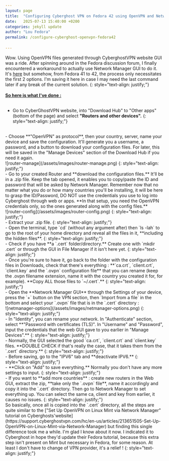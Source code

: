 ```yaml
---
layout: page
title:  "Configuring Cyberghost VPN on Fedora 42 using OpenVPN and Network Manager"
date:   2025-07-13 15:40:00 +0200
categories: jekyll update
author: "Lou Fedora"
permalink: /configure-cyberghost-openvpn-fedora42

---
```


Wow. Using OpenVPN files generated through CyberghostVPN website GUI was a ride. After spinning around in the Fedora discussion forum, I finally encountered a workaround to actually use Network Manager GUI to do it. It's [here](https://discussion.fedoraproject.org/t/openvpn-bug-f41/137248) but somehow, from Fedora 41 to 42, the process only necessitates the first 2 options. I'm saving it here in case I may need the last command later if any break of the current solution.
{: style="text-align: justify;"}
<br/>
<br/>
**<u>So here is what I've done : </u>**
<br/>
<br/>
- Go to CyberGhostVPN website, into "Download Hub" to "Other apps" (bottom of the page) and select **"Routers and other devices".**
{: style="text-align: justify;"}
<br/>
- Choose **"OpenVPN" as protocol**, then your country, server, name your device and save the configuration. It'll generate you a username, a password, and a button to download your configuration files. For later, this will be saved in the "Manage Devices" section of the Download Hub if you need it again.
<br/>
![router-manage](/assets/images/router-manage.png)
{: style="text-align: justify;"}
<br/>
- Go to your created Router and **download the configuration files.** It'll be in a .zip file. Keep the tab opened, it enables you to copy/paste the ID and password that will be asked by Network Manager. Remember now that no matter what you do or how many countries you'll be installing, it will be here to grasp the ID/Password, DO NOT use the credentials you use to log into Cyberghost through web or apps. **In that setup, you need the OpenVPN credentials only, so the ones generated along with the config files.**
<br/>
![router-config](/assets/images/router-config.png)
{: style="text-align: justify;"}
<br/>
- Extract your .zip file.
{: style="text-align: justify;"}
<br/>
- Open the terminal, type `cd` (without any argument after) then `ls -lah` to go to the root of your home directory and reveal all the files in it, **including the hidden files**.
{: style="text-align: justify;"}
<br/>
- Check if you have **a `.cert` folder/directory.** Create one with `mkdir .cert` or through the GUI in File Manager if it isn't here yet.
{: style="text-align: justify;"}
<br/>
- Once you're sure to have it, go back to the folder with the configuration files in Downloads, check that there's everything : **`ca.crt`, `client.crt`, `client.key` and the `.ovpn` configuration file** that you can rename (keep the .ovpn filename extension, name it with the country you created it for, for example). **Copy ALL those files to `~/.cert`.**
{: style="text-align: justify;"}
<br/>
- Open the **Network Manager GUI** through the Settings of your device, press the `+` button on the VPN section, then `Import from a file` in the bottom and select your `.ovpn` file that is in the `.cert` directory :
<br/>
![netmanager-options](/assets/images/netmanager-options.png)
{: style="text-align: justify;"}
<br/>
- In "Identity", you can rename your network. In "Authenticate" section, select **"Password with certificates (TLS)". In "Username" and "Password", input the credentials that the web GUI gave to you earlier in "Manage Devices".**
{: style="text-align: justify;"}
<br/>
- Normally, the GUI selected the good `ca.crt`, `client.crt` and `client.key` files. **DOUBLE CHECK if that's really the case, that it takes them from the `.cert` directory.**
{: style="text-align: justify;"}
<br/>
- Before saving, go to the "IPV6" tab and **deactivate IPV6.**
{: style="text-align: justify;"}
<br/>
- **Click on "Add" to save everything.** Normally you don't have any more settings to input.
{: style="text-align: justify;"}
<br/>
- If you want to **add more countries** : create new routers in the Web GUI, extract the zip, **take only the `.ovpn` file**, name it accordingly and copy it into the `.cert` directory. Then go to Network Manager to set everything up. You can select the same ca, client and key from earlier, it causes no issues.
{: style="text-align: justify;"}
<br/>
So basically, once all is copied into the `.cert` directory, all the steps are quite similar to the ["Set Up OpenVPN on Linux Mint via Network Manager" tutorial on Cyberghosts'website](https://support.cyberghostvpn.com/hc/en-us/articles/213651505-Set-Up-OpenVPN-on-Linux-Mint-via-Network-Manager) but finding this single difference took me a while. I'm glad I know about it now. I indicated it to Cyberghost in hope they'd update their Fedora tutorial, because this extra step isn't present on Mint but necessary in Fedora, for some reason. At least I don't have to change of VPN provider, it's a relief !
{: style="text-align: justify;"}
